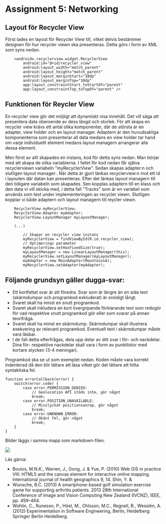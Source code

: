 
# Assignment 5: Networking

## Layout för Recycler View
Först lades en layout för Recycler View till, vilket delvis bestämmer designen för
hur recycler viewn ska presenteras. Detta görs i form av XML som syns nedan.
```
    <androidx.recyclerview.widget.RecyclerView
        android:id="@+id/recycler_view"
        android:layout_width="match_parent"
        android:layout_height="match_parent"
        android:layout_marginStart="10dp"
        android:layout_marginTop="10dp"
        app:layout_constraintStart_toStartOf="parent"
        app:layout_constraintTop_toTopOf="parent" />
```
## Funktionen för Reycler View
En recycler view gör det möjligt att dynamiskt visa innehåll. Det vill säga att presentera data
oberoende av dess längd och storlek. För att skapa en recycler view krävs ett antal olika komponenter,
där de största är en adapter, view holder och en layout manager. Adaptern är den huvudsakliga komponenterna som presenterar
all data medans en view holder tar hand om varje individuellt element medans layout managern arrangerar alla dessa element.

Men först av allt skapades en instans, kod för detta syns nedan.
Man börjar med att skapa de olika variablerna. I fallet för kod nedan
får själva recyclerviewn variabeln "myRecyclerView". Sedan skapas adapter:n och slutligen layout manager:.
När detta är gjort länkas recyclerview:n mot ett id i layouten där datan kan presenteras.
Efter det länkas layout managern till den tidigare variabeln som skapades. Sen kopplas adaptern till en klass
och den data vi vill skicka med, i detta fall "Tracks" som är en variabel som används som test under implementeringen av recycler viewn.
Slutligen kopplar vi både adaptern och layout managern till reycler viewn.

```
    RecyclerView myRecyclerView;
    RecyclerView.Adapter myAdapter;
    RecyclerView.LayoutManager myLayoutManager;

    (...)

        // Skapar en recycler view instans
        myRecyclerView = findViewById(R.id.recycler_view);
        // Optimerings parameter
        myRecyclerView.setHasFixedSize(true);
        myLayoutManager = new LinearLayoutManager(this);
        myRecyclerView.setLayoutManager(myLayoutManager);
        myAdapter = new MainAdapter(MountainsA);
        myRecyclerView.setAdapter(myAdapter);

```


## Följande grundsyn gäller dugga-svar:

- Ett kortfattat svar är att föredra. Svar som är längre än en sida text (skärmdumpar och programkod exkluderat) är onödigt långt.
- Svaret skall ha minst en snutt programkod.
- Svaret skall inkludera en kort övergripande förklarande text som redogör för vad respektive snutt programkod gör eller som svarar på annan teorifråga.
- Svaret skall ha minst en skärmdump. Skärmdumpar skall illustrera exekvering av relevant programkod. Eventuell text i skärmdumpar måste vara läsbar.
- I de fall detta efterfrågas, dela upp delar av ditt svar i för- och nackdelar. Dina för- respektive nackdelar skall vara i form av punktlistor med kortare stycken (3-4 meningar).

Programkod ska se ut som exemplet nedan. Koden måste vara korrekt indenterad då den blir lättare att läsa vilket gör det lättare att hitta syntaktiska fel.

```
function errorCallback(error) {
    switch(error.code) {
        case error.PERMISSION_DENIED:
            // Geolocation API stöds inte, gör något
            break;
        case error.POSITION_UNAVAILABLE:
            // Misslyckat positionsanrop, gör något
            break;
        case error.UNKNOWN_ERROR:
            // Okänt fel, gör något
            break;
    }
}
```

Bilder läggs i samma mapp som markdown-filen.

![](android.png)

Läs gärna:

- Boulos, M.N.K., Warren, J., Gong, J. & Yue, P. (2010) Web GIS in practice VIII: HTML5 and the canvas element for interactive online mapping. International journal of health geographics 9, 14. Shin, Y. &
- Wunsche, B.C. (2013) A smartphone-based golf simulation exercise game for supporting arthritis patients. 2013 28th International Conference of Image and Vision Computing New Zealand (IVCNZ), IEEE, pp. 459–464.
- Wohlin, C., Runeson, P., Höst, M., Ohlsson, M.C., Regnell, B., Wesslén, A. (2012) Experimentation in Software Engineering, Berlin, Heidelberg: Springer Berlin Heidelberg.
